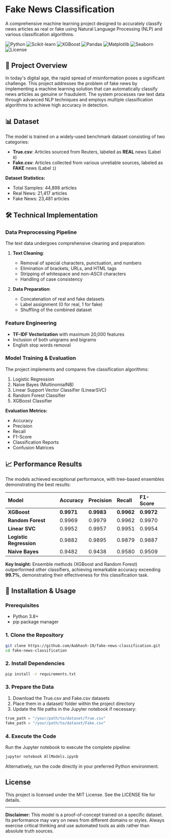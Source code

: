 # Fake News Classification

A comprehensive machine learning project designed to accurately classify news articles as real or fake using Natural Language Processing (NLP) and various classification algorithms.

![Python](https://img.shields.io/badge/Python-3.8%2B-blue)
![Scikit-learn](https://img.shields.io/badge/Scikit--learn-1.2.2-orange)
![XGBoost](https://img.shields.io/badge/XGBoost-1.7.5-green)
![Pandas](https://img.shields.io/badge/Pandas-1.5.3-red)
![Matplotlib](https://img.shields.io/badge/Matplotlib-3.7.1-yellow)
![Seaborn](https://img.shields.io/badge/Seaborn-0.12.2-lightblue)
![License](https://img.shields.io/badge/License-MIT-lightgrey)

## 📖 Project Overview

In today's digital age, the rapid spread of misinformation poses a significant challenge. This project addresses the problem of fake news by implementing a machine learning solution that can automatically classify news articles as genuine or fraudulent. The system processes raw text data through advanced NLP techniques and employs multiple classification algorithms to achieve high accuracy in detection.

## 📊 Dataset

The model is trained on a widely-used benchmark dataset consisting of two categories:

- **True.csv**: Articles sourced from Reuters, labeled as **REAL** news (Label `0`)
- **Fake.csv**: Articles collected from various unreliable sources, labeled as **FAKE** news (Label `1`)

**Dataset Statistics:**
- Total Samples: 44,898 articles
- Real News: 21,417 articles
- Fake News: 23,481 articles

## 🛠️ Technical Implementation

### Data Preprocessing Pipeline

The text data undergoes comprehensive cleaning and preparation:

1. **Text Cleaning**:
   - Removal of special characters, punctuation, and numbers
   - Elimination of brackets, URLs, and HTML tags
   - Stripping of whitespace and non-ASCII characters
   - Handling of case consistency

2. **Data Preparation**:
   - Concatenation of real and fake datasets
   - Label assignment (0 for real, 1 for fake)
   - Shuffling of the combined dataset

### Feature Engineering

- **TF-IDF Vectorization** with maximum 20,000 features
- Inclusion of both unigrams and bigrams
- English stop words removal

### Model Training & Evaluation

The project implements and compares five classification algorithms:

1. Logistic Regression
2. Naive Bayes (MultinomialNB)
3. Linear Support Vector Classifier (LinearSVC)
4. Random Forest Classifier
5. XGBoost Classifier

**Evaluation Metrics:**
- Accuracy
- Precision
- Recall
- F1-Score
- Classification Reports
- Confusion Matrices

## 📈 Performance Results

The models achieved exceptional performance, with tree-based ensembles demonstrating the best results:

| Model | Accuracy | Precision | Recall | F1-Score |
| :--- | :--- | :--- | :--- | :--- |
| **XGBoost** | **0.9971** | **0.9983** | **0.9962** | **0.9972** |
| **Random Forest** | 0.9969 | 0.9979 | 0.9962 | 0.9970 |
| **Linear SVC** | 0.9952 | 0.9957 | 0.9951 | 0.9954 |
| **Logistic Regression** | 0.9882 | 0.9895 | 0.9879 | 0.9887 |
| **Naive Bayes** | 0.9482 | 0.9438 | 0.9580 | 0.9509 |

**Key Insight:** Ensemble methods (XGBoost and Random Forest) outperformed other classifiers, achieving remarkable accuracy exceeding **99.7%**, demonstrating their effectiveness for this classification task.

## 🚀 Installation & Usage

### Prerequisites

- Python 3.8+
- pip package manager

### 1. Clone the Repository

```bash
git clone https://github.com/Aabhash-19/fake-news-classification.git
cd fake-news-classification
```

### 2. Install Dependencies

```bash
pip install -r requirements.txt
```

### 3. Prepare the Data

1. Download the True.csv and Fake.csv datasets
2. Place them in a dataset/ folder within the project directory
3. Update the file paths in the Jupyter notebook if necessary:

```python
true_path = "/your/path/to/dataset/True.csv"
fake_path = "/your/path/to/dataset/Fake.csv"
```

### 4. Execute the Code

Run the Jupyter notebook to execute the complete pipeline:

```bash
jupyter notebook AllModels.ipynb
```
Alternatively, run the code directly in your preferred Python environment.


## License

This project is licensed under the MIT License. See the LICENSE file for details.

---

**Disclaimer:** This model is a proof-of-concept trained on a specific dataset. Its performance may vary on news from different domains or styles. Always exercise critical thinking and use automated tools as aids rather than absolute truth sources.
